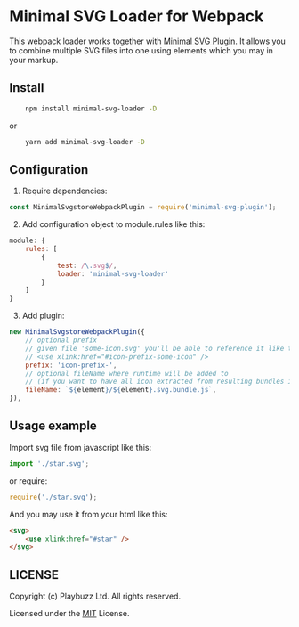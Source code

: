 # Minimal SVG Loader for Webpack
This webpack loader works together with [Minimal SVG Plugin](https://github.com/playbuzz/webpack-minimal-svgstore-plugin). 
It allows you to combine multiple SVG files into one using <symbol> elements which you may <use> in your markup.

## Install

```bash
    npm install minimal-svg-loader -D
```
or
```bash
    yarn add minimal-svg-loader -D
```

## Configuration

1. Require dependencies:
```js
const MinimalSvgstoreWebpackPlugin = require('minimal-svg-plugin');
```
2. Add configuration object to module.rules like this:
```javascript
module: {
    rules: [
        {
            test: /\.svg$/,
            loader: 'minimal-svg-loader'
        }
    ]
}
```
3. Add plugin:
```js
new MinimalSvgstoreWebpackPlugin({
    // optional prefix
    // given file 'some-icon.svg' you'll be able to reference it like this:
    // <use xlink:href="#icon-prefix-some-icon" />
    prefix: 'icon-prefix-',
    // optional fileName where runtime will be added to 
    // (if you want to have all icon extracted from resulting bundles into single file)
    fileName: `${element}/${element}.svg.bundle.js`,
}),
```

## Usage example

Import svg file from javascript like this:
```js
import './star.svg';
```

or require:
```js
require('./star.svg');
```

And you may use it from your html like this:
```html
<svg>
    <use xlink:href="#star" />
</svg>
```

## LICENSE

Copyright (c) Playbuzz Ltd. All rights reserved.

Licensed under the [MIT](LICENSE.txt) License.
